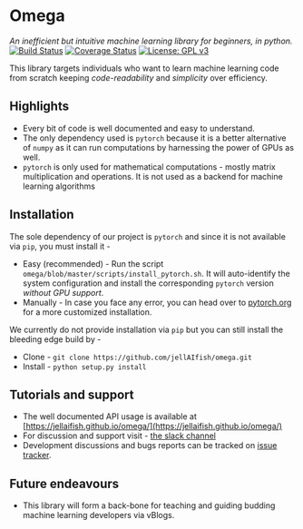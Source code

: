 # Omega

*An inefficient but intuitive machine learning library for beginners, in python.*  
[![Build Status](https://travis-ci.org/jellAIfish/omega.svg?branch=master)](https://travis-ci.org/jellAIfish/omega)
[![Coverage Status](https://coveralls.io/repos/github/jellAIfish/omega/badge.svg?branch=master)](https://coveralls.io/github/jellAIfish/omega?branch=master)
[![License: GPL v3](https://img.shields.io/badge/License-GPL%20v3-blue.svg)](https://www.gnu.org/licenses/gpl-3.0)

This library targets individuals who want to learn machine learning code from scratch keeping _code-readability_ and _simplicity_ over efficiency.

## Highlights
* Every bit of code is well documented and easy to understand.
* The only dependency used is `pytorch` because it is a better alternative of `numpy` as it can run computations by harnessing the power of GPUs as well.
* `pytorch` is only used for mathematical computations - mostly matrix multiplication and operations. It is not used as a backend for machine learning algorithms 

## Installation
The sole dependency of our project is `pytorch` and since it is not available via `pip`, you must install it -
* Easy (recommended) - Run the script `omega/blob/master/scripts/install_pytorch.sh`. It will auto-identify the system configuration and install the corresponding `pytorch` version _without GPU support_. 
* Manually - In case you face any error, you can head over to [pytorch.org](http://pytorch.org/) for a more customized installation.

We currently do not provide installation via `pip` but you can still install the bleeding edge build by -
* Clone - `git clone https://github.com/jellAIfish/omega.git`
* Install - `python setup.py install`

## Tutorials and support
* The well documented API usage is available at [https://jellaifish.github.io/omega/](https://jellaifish.github.io/omega/)
* For discussion and support visit - [the slack channel](https://jellaifish.slack.com)
* Development discussions and bugs reports can be tracked on [issue tracker](https://github.com/jellAIfish/omega/issues).

## Future endeavours
* This library will form a back-bone for teaching and guiding budding machine learning developers via vBlogs.
